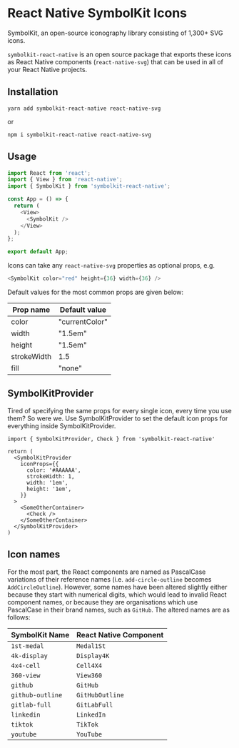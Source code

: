 # React Native SymbolKit Icons

SymbolKit, an open-source iconography library consisting of 1,300+ SVG icons.

`symbolkit-react-native` is an open source package that exports these icons as React Native components (`react-native-svg`) that can be used in all of your React Native projects.

## Installation

```
yarn add symbolkit-react-native react-native-svg
```
or
```
npm i symbolkit-react-native react-native-svg
```

## Usage

```javascript
import React from 'react';
import { View } from 'react-native';
import { SymbolKit } from 'symbolkit-react-native';

const App = () => {
  return (
    <View>
      <SymbolKit />
    </View>
  );
};

export default App;
```

Icons can take any `react-native-svg` properties as optional props, e.g.
```javascript
<SymbolKit color="red" height={36} width={36} />
```
Default values for the most common props are given below:

| Prop name   | Default value  |
|-------------|----------------|
| color       | "currentColor" |
| width       | "1.5em"        |
| height      | "1.5em"        |
| strokeWidth | 1.5            |
| fill        | "none"         |

## SymbolKitProvider

Tired of specifying the same props for every single icon, every time you use them? So were we. Use SymbolKitProvider to set the default icon props for everything inside SymbolKitProvider.

```tsx
import { SymbolKitProvider, Check } from 'symbolkit-react-native'

return (
  <SymbolKitProvider
    iconProps={{
      color: '#AAAAAA',
      strokeWidth: 1,
      width: '1em',
      height: '1em',
    }}
  >
    <SomeOtherContainer>
      <Check />
    </SomeOtherContainer>
  </SymbolKitProvider>
)
```

## Icon names

For the most part, the React components are named as PascalCase variations of their reference names (i.e. `add-circle-outline` becomes `AddCircleOutline`). However, some names have been altered slightly either because they start with numerical digits, which would lead to invalid React component names, or because they are organisations which use PascalCase in their brand names, such as `GitHub`. The altered names are as follows:

| SymbolKit Name     | React Native Component |
|------------------|------------------------|
| `1st-medal`      | `Medal1St`             |
| `4k-display`     | `Display4K`            |
| `4x4-cell`       | `Cell4X4`              |
| `360-view`       | `View360`              |
| `github`         | `GitHub`               |
| `github-outline` | `GitHubOutline`        |
| `gitlab-full`    | `GitLabFull`           |
| `linkedin`       | `LinkedIn`             |
| `tiktok`         | `TikTok`               |
| `youtube`        | `YouTube`              |
